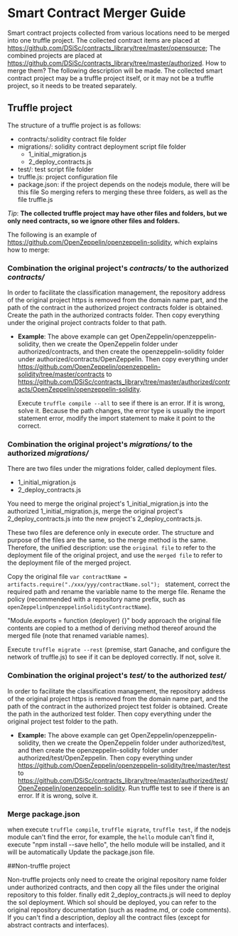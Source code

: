 # Smart Contract Merger Guide

Smart contract projects collected from various locations need to be merged into one truffle project.
The collected contract items are placed at https://github.com/DSiSc/contracts_library/tree/master/opensource;
The combined projects are placed at https://github.com/DSiSc/contracts_library/tree/master/authorized.
How to merge them? The following description will be made. The collected smart contract project may be a truffle project itself, or it may not be a truffle project, so it needs to be treated separately.

## Truffle project

The structure of a truffle project is as follows:
* contracts/:solidity contract file folder
* migrations/: solidity contract deployment script file folder
    * 1_initial_migration.js
    * 2_deploy_contracts.js
* test/: test script file folder
* truffle.js: project configuration file
* package.json: if the project depends on the nodejs module, there will be this file
So merging refers to merging these three folders, as well as the file truffle.js

_Tip_: **The collected truffle project may have other files and folders, but we only need contracts, so we ignore other files and folders.**

The following is an example of https://github.com/OpenZeppelin/openzeppelin-solidity, which explains how to merge:

### Combination the original project's _contracts/_  to the authorized _contracts/_

In order to facilitate the classification management, the repository address of the original project https is removed from the domain name part, and the path of the contract in the authorized project contracts folder is obtained.
Create the path in the authorized contracts folder.
Then copy everything under the original project contracts folder to that path.

* **Example**: The above example can get OpenZeppelin/openzeppelin-solidity, then we create the OpenZeppelin folder under authorized/contracts, and then create the openzeppelin-solidity folder under authorized/contracts/OpenZeppelin.
    Then copy everything under https://github.com/OpenZeppelin/openzeppelin-solidity/tree/master/contracts to https://github.com/DSiSc/contracts_library/tree/master/authorized/contracts/OpenZeppelin/openzeppelin-solidity.

    Execute `truffle compile --all` to see if there is an error. If it is wrong, solve it.
    Because the path changes, the error type is usually the import statement error, modify the import statement to make it point to the correct.

### Combination the original project's _migrations/_ to the authorized _migrations/_

There are two files under the migrations folder, called deployment files.
* 1_initial_migration.js
* 2_deploy_contracts.js

You need to merge the original project's 1_initial_migration.js into the authorized 1_initial_migration.js, merge the original project's 2_deploy_contracts.js into the new project's 2_deploy_contracts.js.

These two files are deference only in execute order. The structure and purpose of the files are the same, so the merge method is the same. Therefore, the unified description: use the `original file` to refer to the deployment file of the original project, and use the `merged file` to refer to the deployment file of the merged project.

Copy the original file `var contractName = artifacts.require("./xxx/yyy/contractName.sol"); ` statement, correct the required path and rename the variable name to the merge file. Rename the policy (recommended with a repository name prefix, such as `openZeppelinOpenzeppelinSolidityContractName`).

"Module.exports = function (deployer) {}" body approach the original file contents are copied to a method of deriving method thereof around the merged file (note that renamed variable names).

Execute `truffle migrate --rest` (premise, start Ganache, and configure the network of truffle.js) to see if it can be deployed correctly. If not, solve it.

### Combination the original project's _test/_ to the authorized _test/_

In order to facilitate the classification management, the repository address of the original project https is removed from the domain name part, and the path of the contract in the authorized project test folder is obtained.
Create the path in the authorized test folder.
Then copy everything under the original project test folder to the path.

* **Example:** The above example can get OpenZeppelin/openzeppelin-solidity, then we create the     OpenZeppelin folder under authorized/test, and then create the openzeppelin-solidity folder under  authorized/test/OpenZeppelin.
    Then copy everything under https://github.com/OpenZeppelin/openzeppelin-solidity/tree/master/test to https://github.com/DSiSc/contracts_library/tree/master/authorized/test/OpenZeppelin/openzeppelin-solidity.
    Run truffle test to see if there is an error. If it is wrong, solve it.
### Merge package.json

when execute `truffle compile`, `truffle migrate`, `truffle test`, if the nodejs module can't find the error, for example, the `hello` module can't find it, execute "npm install --save hello", the hello module will be installed, and it will be automatically Update the package.json file.

##Non-truffle project

Non-truffle projects only need to create the original repository name folder under authorized contracts, and then copy all the files under the original repository to this folder.
finally edit 2_deploy_contracts.js will need to deploy the sol deployment.
Which sol should be deployed, you can refer to the original repository documentation (such as readme.md, or code comments). If you can't find a description, deploy all the contract files (except for abstract contracts and interfaces).

